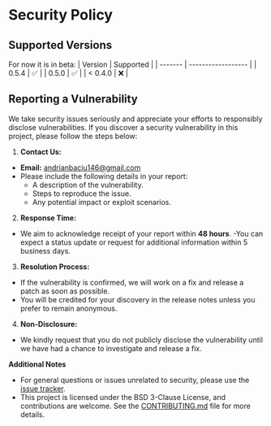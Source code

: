 # Security Policy

## Supported Versions

For now it is in beta:
| Version | Supported          |
| ------- | ------------------ |
| 0.5.4   | :white_check_mark: |
| 0.5.0   | :white_check_mark: |
| < 0.4.0 | :x:                |

## Reporting a Vulnerability

<p>We take security issues seriously and appreciate your efforts to responsibly disclose vulnerabilities. If you discover a security vulnerability in this project, please follow the steps below:</p>

1. **Contact Us:**
  - **Email:** [andrianbaciu146@gmail.com](mailto:andrianbaciu146@gmail.com)
  - Please include the following details in your report:
    - A description of the vulnerability.
    - Steps to reproduce the issue.
    - Any potential impact or exploit scenarios.
  
2. **Response Time:**
  - We aim to acknowledge receipt of your report within **48 hours**.
  -You can expect a status update or request for additional information within 5 business days.

3. **Resolution Process:**
  - If the vulnerability is confirmed, we will work on a fix and release a patch as soon as possible.
  - You will be credited for your discovery in the release notes unless you prefer to remain anonymous.
4. **Non-Disclosure:**
  - We kindly request that you do not publicly disclose the vulnerability until we have had a chance to investigate and release a fix.

**Additional Notes**
  - For general questions or issues unrelated to security, please use the [issue tracker](https://github.com/eu888/MegaOS/issues).
  - This project is licensed under the BSD 3-Clause License, and contributions are welcome. See the [CONTRIBUTING.md](CONTRIBUTING.md) file for more details.
